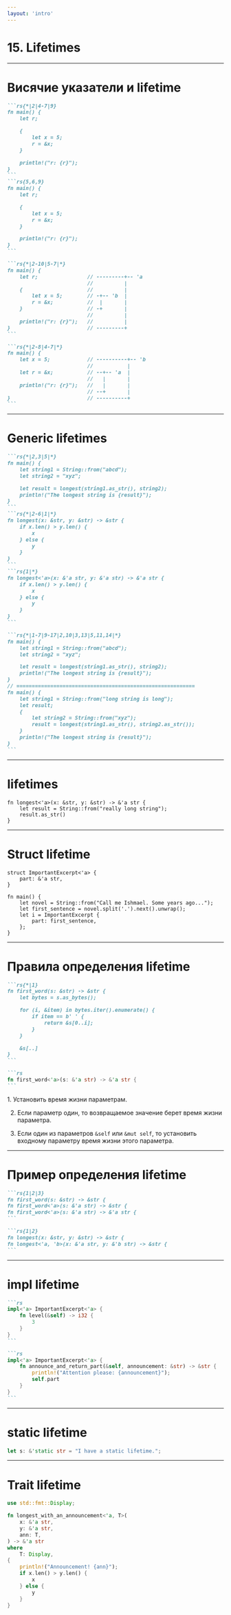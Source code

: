 ```yaml
---
layout: 'intro'
---
```


# 15. Lifetimes

---

# Висячие указатели и lifetime

````md magic-move
```rs{*|2|4-7|9}
fn main() {
    let r;

    {
        let x = 5;
        r = &x;
    }

    println!("r: {r}");
}
```
```rs{5,6,9}
fn main() {
    let r;

    {
        let x = 5;
        r = &x;
    }

    println!("r: {r}");
}
```

```rs{*|2-10|5-7|*}
fn main() {
    let r;                // ---------+-- 'a
                          //          |
    {                     //          |
        let x = 5;        // -+-- 'b  |
        r = &x;           //  |       |
    }                     // -+       |
                          //          |
    println!("r: {r}");   //          |
}                         // ---------+
```

```rs{*|2-8|4-7|*}
fn main() {
    let x = 5;            // ----------+-- 'b
                          //           |
    let r = &x;           // --+-- 'a  |
                          //   |       |
    println!("r: {r}");   //   |       |
                          // --+       |
}                         // ----------+
```
````

---

# Generic lifetimes

````md magic-move
```rs{*|2,3|5|*}
fn main() {
    let string1 = String::from("abcd");
    let string2 = "xyz";

    let result = longest(string1.as_str(), string2);
    println!("The longest string is {result}");
}
```
```rs{*|2-6|1|*}
fn longest(x: &str, y: &str) -> &str {
    if x.len() > y.len() {
        x
    } else {
        y
    }
}
```
```rs{1|*}
fn longest<'a>(x: &'a str, y: &'a str) -> &'a str {
    if x.len() > y.len() {
        x
    } else {
        y
    }
}
```

```rs{*|1-7|9-17|2,10|3,13|5,11,14|*}
fn main() {
    let string1 = String::from("abcd");
    let string2 = "xyz";

    let result = longest(string1.as_str(), string2);
    println!("The longest string is {result}");
}
// ==========================================================
fn main() {
    let string1 = String::from("long string is long");
    let result;
    {
        let string2 = String::from("xyz");
        result = longest(string1.as_str(), string2.as_str());
    }
    println!("The longest string is {result}");
}
```
````

---

# lifetimes

```rs{*|1|2,3|*}
fn longest<'a>(x: &str, y: &str) -> &'a str {
    let result = String::from("really long string");
    result.as_str()
}
```

---

# Struct lifetime

```rs{*|1-3|*}
struct ImportantExcerpt<'a> {
    part: &'a str,
}

fn main() {
    let novel = String::from("Call me Ishmael. Some years ago...");
    let first_sentence = novel.split('.').next().unwrap();
    let i = ImportantExcerpt {
        part: first_sentence,
    };
}
```

---

# Правила определения lifetime

````md magic-move
```rs{*|1}
fn first_word(s: &str) -> &str {
    let bytes = s.as_bytes();

    for (i, &item) in bytes.iter().enumerate() {
        if item == b' ' {
            return &s[0..i];
        }
    }

    &s[..]
}
```

```rs
fn first_word<'a>(s: &'a str) -> &'a str {
```
````

<v-click>
1. Установить время жизни параметрам.

2. Если параметр один, то возвращаемое значение берет время жизни параметра.

3. Если один из параметров ```&self``` или ```&mut self```, то установить входному параметру время жизни этого параметра.
</v-click>

---

# Пример определения lifetime

````md magic-move
```rs{1|2|3}
fn first_word(s: &str) -> &str {
fn first_word<'a>(s: &'a str) -> &str {
fn first_word<'a>(s: &'a str) -> &'a str {
```

```rs{1|2}
fn longest(x: &str, y: &str) -> &str {
fn longest<'a, 'b>(x: &'a str, y: &'b str) -> &str {
```
````

---

# impl lifetime

````md magic-move
```rs
impl<'a> ImportantExcerpt<'a> {
    fn level(&self) -> i32 {
        3
    }
}
```

```rs
impl<'a> ImportantExcerpt<'a> {
    fn announce_and_return_part(&self, announcement: &str) -> &str {
        println!("Attention please: {announcement}");
        self.part
    }
}
```
````

---

# static lifetime

```rs
let s: &'static str = "I have a static lifetime.";
```

---

# Trait lifetime

```rs
use std::fmt::Display;

fn longest_with_an_announcement<'a, T>(
    x: &'a str,
    y: &'a str,
    ann: T,
) -> &'a str
where
    T: Display,
{
    println!("Announcement! {ann}");
    if x.len() > y.len() {
        x
    } else {
        y
    }
}
```
